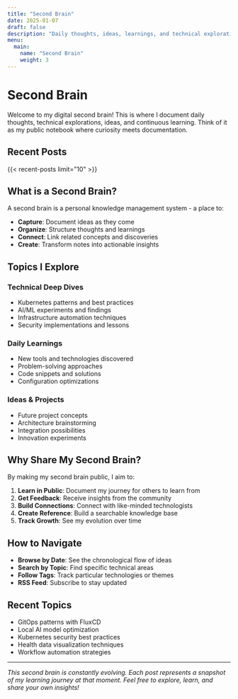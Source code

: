 ```yaml
---
title: "Second Brain"
date: 2025-01-07
draft: false
description: "Daily thoughts, ideas, learnings, and technical explorations"
menu:
  main:
    name: "Second Brain"
    weight: 3
---
```


# Second Brain

Welcome to my digital second brain! This is where I document daily thoughts, technical explorations, ideas, and continuous learning. Think of it as my public notebook where curiosity meets documentation.

## Recent Posts

{{< recent-posts limit="10" >}}

## What is a Second Brain?

A second brain is a personal knowledge management system - a place to:

- **Capture**: Document ideas as they come
- **Organize**: Structure thoughts and learnings
- **Connect**: Link related concepts and discoveries
- **Create**: Transform notes into actionable insights

## Topics I Explore

### Technical Deep Dives
- Kubernetes patterns and best practices
- AI/ML experiments and findings
- Infrastructure automation techniques
- Security implementations and lessons

### Daily Learnings
- New tools and technologies discovered
- Problem-solving approaches
- Code snippets and solutions
- Configuration optimizations

### Ideas & Projects
- Future project concepts
- Architecture brainstorming
- Integration possibilities
- Innovation experiments

## Why Share My Second Brain?

By making my second brain public, I aim to:

1. **Learn in Public**: Document my journey for others to learn from
2. **Get Feedback**: Receive insights from the community
3. **Build Connections**: Connect with like-minded technologists
4. **Create Reference**: Build a searchable knowledge base
5. **Track Growth**: See my evolution over time

## How to Navigate

- **Browse by Date**: See the chronological flow of ideas
- **Search by Topic**: Find specific technical areas
- **Follow Tags**: Track particular technologies or themes
- **RSS Feed**: Subscribe to stay updated

## Recent Topics

- GitOps patterns with FluxCD
- Local AI model optimization
- Kubernetes security best practices
- Health data visualization techniques
- Workflow automation strategies

---

*This second brain is constantly evolving. Each post represents a snapshot of my learning journey at that moment. Feel free to explore, learn, and share your own insights!*

